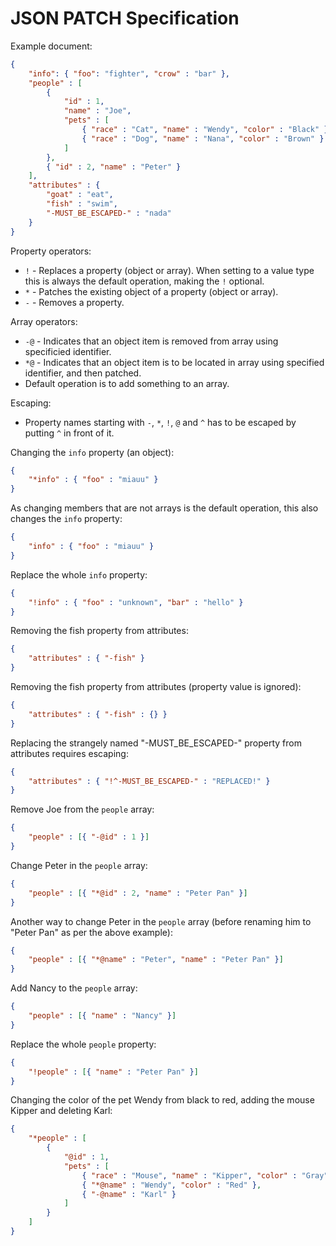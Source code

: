 JSON PATCH Specification
====================================

Example document:
```json
{
    "info": { "foo": "fighter", "crow" : "bar" },
    "people" : [
        {
            "id" : 1,
            "name" : "Joe",
            "pets" : [
                { "race" : "Cat", "name" : "Wendy", "color" : "Black" },
                { "race" : "Dog", "name" : "Nana", "color" : "Brown" }
            ]
        },
        { "id" : 2, "name" : "Peter" }
    ],
    "attributes" : {
        "goat" : "eat",
        "fish" : "swim",
        "-MUST_BE_ESCAPED-" : "nada"
    }
}
```
Property operators:
* `!` - Replaces a property (object or array). When setting to a value type this is always the default operation, making the `!` optional.
* `*` - Patches the existing object of a property (object or array).
* `-` - Removes a property.

Array operators:
* `-@` - Indicates that an object item is removed from array using specificied identifier.
* `*@` - Indicates that an object item is to be located in array using specified identifier, and then patched.
* Default operation is to add something to an array.

Escaping:
* Property names starting with `-`, `*`, `!`, `@` and `^` has to be escaped by putting `^` in front of it.

Changing the `info` property (an object):
```json
{
    "*info" : { "foo" : "miauu" }
}
```

As changing members that are not arrays is the default operation, this also changes the `info` property:
```json
{
    "info" : { "foo" : "miauu" }
}
```

Replace the whole `info` property:
```json
{
    "!info" : { "foo" : "unknown", "bar" : "hello" }
}
```

Removing the fish property from attributes:
```json
{
    "attributes" : { "-fish" }
}
```

Removing the fish property from attributes (property value is ignored):
```json
{
    "attributes" : { "-fish" : {} }
}
```

Replacing the strangely named "-MUST_BE_ESCAPED-" property from attributes requires escaping:
```json
{
    "attributes" : { "!^-MUST_BE_ESCAPED-" : "REPLACED!" }
}
```

Remove Joe from the `people` array:
```json
{
    "people" : [{ "-@id" : 1 }]
}
```

Change Peter in the `people` array:
```json
{
    "people" : [{ "*@id" : 2, "name" : "Peter Pan" }]
}
```

Another way to change Peter in the `people` array (before renaming him to "Peter Pan" as per the above example):
```json
{
    "people" : [{ "*@name" : "Peter", "name" : "Peter Pan" }]
}
```

Add Nancy to the `people` array:
```json
{
    "people" : [{ "name" : "Nancy" }]
}
```

Replace the whole `people` property:
```json
{
    "!people" : [{ "name" : "Peter Pan" }]
}
```

Changing the color of the pet Wendy from black to red, adding the mouse Kipper and deleting Karl:
```json
{
    "*people" : [
        {
            "@id" : 1,
            "pets" : [
                { "race" : "Mouse", "name" : "Kipper", "color" : "Gray" },
                { "*@name" : "Wendy", "color" : "Red" },
                { "-@name" : "Karl" }
            ]
        }
    ]
}
```
